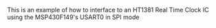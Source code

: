 
This is an example of how to interface to an HT1381 Real Time Clock IC using the MSP430F149's USART0 in SPI mode
